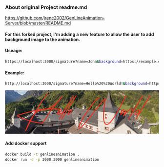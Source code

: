### About original Project readme.md
https://github.com/jrenc2002/GenLineAnimation-Server/blob/master/README.md


#### For this forked project, i'm adding a new feature to allow the user to add background image to the animation.

#### Useage:
```bash
https://localhost:3000/signature?name=John&background=https://example.com/bg.png
```

#### Example:

```bash
http://localhost:3000/signature?name=Hello%20%20World!&background=https://upload.wikimedia.org/wikipedia/commons/thumb/2/2d/Castillo_de_Hohenwerfen%2C_Werfen%2C_Austria%2C_2019-05-17%2C_DD_143-149_PAN.jpg/1362px-Castillo_de_Hohenwerfen%2C_Werfen%2C_Austria%2C_2019-05-17%2C_DD_143-149_PAN.jpg&animate=true&speed=2&color=%23FF0000
```   

![example](./example.png)

#### Add docker support

```bash
docker build -t genlineanimation .
docker run -d -p 3000:3000 genlineanimation
```